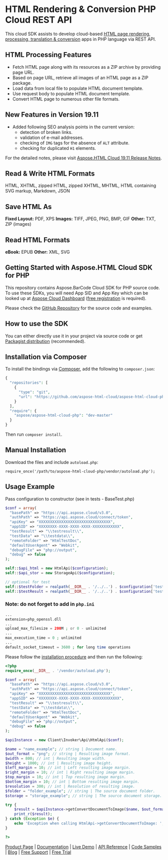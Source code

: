 # HTML Rendering & Conversion PHP Cloud REST API

This cloud SDK assists to develop cloud-based [HTML page rendering, processing, translation & conversion](https://products.aspose.cloud/html/net) apps in PHP language via REST API.

## HTML Processing Features

- Fetch HTML page along with its resources as a ZIP archive by providing page URL.
- Based on page URL, retrieve all images of an HTML page as a ZIP package.
- Load data from local file to populate HTML document template.
- Use request body to populate HTML document template.
- Convert HTML page to numerous other file formats.

## New Features in Version 19.11

- Added following SEO analysis points in the current version:
  - detection of broken links.
  - validation of e-mail addresses.
  - checking of `IMG` tags for the absence of `ALT` attribute.
  - checking for duplicated `H1` elements.

For the detailed notes, please visit [Aspose.HTML Cloud 19.11 Release Notes](https://docs.aspose.cloud/display/htmlcloud/Aspose.HTML+Cloud+19.11+Release+Notes).

## Read & Write HTML Formats

HTML, XHTML, zipped HTML, zipped XHTML, MHTML, HTML containing SVG markup, Markdown, JSON

## Save HTML As

**Fixed Layout:** PDF, XPS
**Images:** TIFF, JPEG, PNG, BMP, GIF
**Other:** TXT, ZIP (images)

## Read HTML Formats

**eBook:** EPUB
**Other:** XML, SVG

## Getting Started with Aspose.HTML Cloud SDK for PHP

This repository contains Aspose.BarCode Cloud SDK for PHP source code. To use these SDKs, you will need App SID and App Key which can be looked up at [Aspose Cloud Dashboard](https://dashboard.aspose.cloud/#/apps) ([free registration](https://id.containerize.com/signup?clientId=prod.discourse.aspose&redirectUrl=https://forum.aspose.cloud/session/sso) is required).

Please check the [GitHub Repository](https://github.com/aspose-barcode-cloud/aspose-barcode-cloud-php) for the source code and examples.

## How to use the SDK

You can either directly use it in your project via source code or get [Packagist distribution](https://packagist.org/packages/aspose/aspose-html-cloud-php) (recommended).

## Installation via Composer

To install the bindings via [Composer](http://getcomposer.org/), add the following to `composer.json`:

```php
{
  "repositories": [
    {
      "type": "git",
      "url": "https://github.com/aspose-html-cloud/aspose-html-cloud-php.git"
    }
  ],
  "require": {
    "aspose/aspose-html-cloud-php": "dev-master"
  }
}
```

Then run `composer install`.

## Manual Installation

Download the files and include `autoload.php`:

```console
require_once('/path/to/aspose-html-cloud-php/vendor/autoload.php');
```

## Usage Example

Pass configuration to constructor (see in tests - BaseTest.php)

```php
$conf = array(
  "basePath" => "https://api.aspose.cloud/v3.0",
  "authPath" => "https://api.aspose.cloud/connect/token",
  "apiKey" => "XXXXXXXXXXXXXXXXXXXXXXXXXXXXXXXX",
  "appSID" => "XXXXXXXX-XXXX-XXXX-XXXX-XXXXXXXXXXXX",
  "testResult" => "\\testresult\\",
  "testData" => "\\testdata\\",
  "remoteFolder" => "HtmlTestDoc",
  "defaultUserAgent" => "Webkit",
  "debugFile" => "php://output",
  "debug" => false
);

self::$api_html = new HtmlApi($configuration);
self::$api_stor = new StorageApi($configuration);

// optional for test
self::$testFolder = realpath(__DIR__ . '/../..') . $configuration['testData'];
self::$testResult = realpath(__DIR__ . '/../..') . $configuration['testResult'];
```

### Note: do not forget to add in `php.ini`

```php
...
extension=php_openssl.dll
...
upload_max_filesize = 200M ; or 0 - unlimited
...
max_execution_time = 0 ; unlimited
...
default_socket_timeout = 3600 ; for long time operations
```

Please follow the [installation procedure](https://packagist.org/packages/aspose/aspose-html-cloud-php#user-content-installation--usage) and then run the following:

```php
<?php
require_once(__DIR__ . '/vendor/autoload.php');

$conf = array(
  "basePath" => "https://api.aspose.cloud/v3.0",
  "authPath" => "https://api.aspose.cloud/connect/token",
  "apiKey" => "XXXXXXXXXXXXXXXXXXXXXXXXXXXXXXXX",
  "appSID" => "XXXXXXXX-XXXX-XXXX-XXXX-XXXXXXXXXXXX",
  "testResult" => "\\testresult\\",
  "testData" => "\\testdata\\",
  "remoteFolder" => "HtmlTestDoc",
  "defaultUserAgent" => "Webkit",
  "debugFile" => "php://output",
  "debug" => false
);

$apiInstance = new Client\Invoker\Api\HtmlApi($conf);

$name = "name_example"; // string | Document name.
$out_format = "png"; // string | Resulting image format.
$width = 800; // int | Resulting image width.
$height = 1000; // int | Resulting image height.
$left_margin = 10; // int | Left resulting image margin.
$right_margin = 10; // int | Right resulting image margin.
$top_margin = 10; // int | Top resulting image margin.
$bottom_margin = 10; // int | Bottom resulting image margin.
$resolution = 300; // int | Resolution of resulting image.
$folder = "folder_example"; // string | The source document folder.
$storage = "storage_example"; // string | The source document storage.

try {
    $result = $apiInstance->getConvertDocumentToImage($name, $out_format, $width, $height, $left_margin, $right_margin, $top_margin, $bottom_margin, $resolution, $folder, $storage);
    print_r($result);
} catch (Exception $e) {
    echo 'Exception when calling HtmlApi->getConvertDocumentToImage: ', $e->getMessage(), PHP_EOL;
}

?>
```

[Product Page](https://products.aspose.cloud/html/net) | [Documentation](https://docs.aspose.cloud/display/htmlcloud/Home) | [Live Demo](https://products.aspose.app/html/family) | [API Reference](https://apireference.aspose.cloud/html/) | [Code Samples](https://github.com/aspose-html-cloud/aspose-html-cloud-dotnet) | [Blog](https://blog.aspose.cloud/category/html/) | [Free Support](https://forum.aspose.cloud/c/html) | [Free Trial](https://dashboard.aspose.cloud/#/apps)
